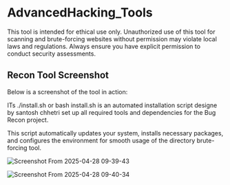 # AdvancedHacking_Tools
This tool is intended for ethical use only. Unauthorized use of this tool for scanning and brute-forcing websites without permission may violate local laws and regulations. Always ensure you have explicit permission to conduct security assessments.
## Recon Tool Screenshot
Below is a screenshot of the tool in action:

ITs ./install.sh or bash install.sh is an automated installation script designe by santosh chhetri set up all required tools and dependencies for the Bug Recon project.

This script automatically updates your system, installs necessary packages, and configures the environment for smooth usage of the directory brute-forcing tool.

![Screenshot From 2025-04-28 09-39-43](https://github.com/user-attachments/assets/7fb31514-5dfb-41ab-b034-0e981f0f1460)


![Screenshot From 2025-04-28 09-40-34](https://github.com/user-attachments/assets/35d90d51-31b3-4857-8cef-54925d8a1519)
